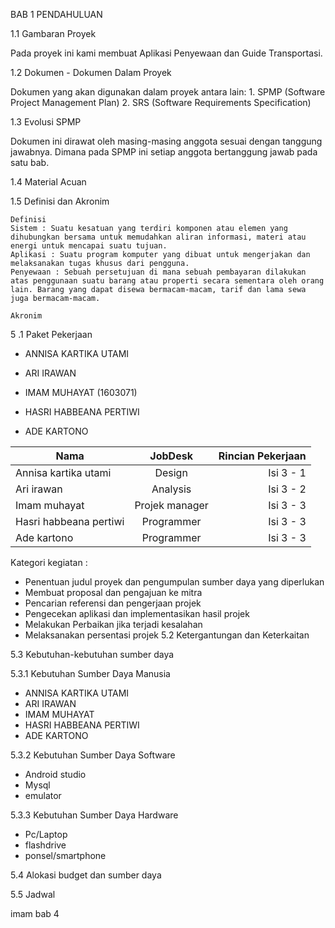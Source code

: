 BAB 1
PENDAHULUAN

1.1 Gambaran Proyek

Pada proyek ini kami membuat Aplikasi Penyewaan dan Guide Transportasi.

1.2 Dokumen - Dokumen Dalam Proyek

Dokumen yang akan digunakan dalam proyek antara lain: 1. SPMP (Software Project Management Plan) 2. SRS (Software Requirements Specification)

1.3 Evolusi SPMP

Dokumen ini dirawat oleh masing-masing anggota sesuai dengan tanggung jawabnya. Dimana pada SPMP ini setiap anggota bertanggung jawab pada satu bab.

1.4 Material Acuan

1.5 Definisi dan Akronim

    Definisi
    Sistem : Suatu kesatuan yang terdiri komponen atau elemen yang dihubungkan bersama untuk memudahkan aliran informasi, materi atau energi untuk mencapai suatu tujuan.
    Aplikasi : Suatu program komputer yang dibuat untuk mengerjakan dan melaksanakan tugas khusus dari pengguna.
    Penyewaan : Sebuah persetujuan di mana sebuah pembayaran dilakukan atas penggunaan suatu barang atau properti secara sementara oleh orang lain. Barang yang dapat disewa bermacam-macam, tarif dan lama sewa juga bermacam-macam.

    Akronim

5
.1 Paket Pekerjaan

- ANNISA KARTIKA UTAMI

- ARI IRAWAN

- IMAM MUHAYAT (1603071)

- HASRI HABBEANA PERTIWI

- ADE KARTONO
		

| Nama | JobDesk | Rincian Pekerjaan |
| ----------- | :---------: | ----------: |
| Annisa kartika utami | Design | Isi 3 - 1 |
| Ari irawan | Analysis | Isi 3 - 2 |
| Imam muhayat | Projek manager | Isi 3 - 3 |
| Hasri habbeana pertiwi | Programmer | Isi 3 - 3 |
| Ade kartono | Programmer | Isi 3 - 3 |
	

Kategori kegiatan :

- Penentuan judul proyek dan pengumpulan sumber daya yang diperlukan
- Membuat proposal dan pengajuan ke mitra
- Pencarian referensi dan pengerjaan projek
- Pengecekan aplikasi dan implementasikan hasil projek
- Melakukan Perbaikan jika terjadi kesalahan
- Melaksanakan persentasi projek
5.2 Ketergantungan dan Keterkaitan

5.3 Kebutuhan-kebutuhan sumber daya

5.3.1 Kebutuhan Sumber Daya Manusia

- ANNISA KARTIKA UTAMI
- ARI IRAWAN
- IMAM MUHAYAT
- HASRI HABBEANA PERTIWI
- ADE KARTONO

5.3.2 Kebutuhan Sumber Daya Software

- Android studio
- Mysql
- emulator

5.3.3 Kebutuhan Sumber Daya Hardware

- Pc/Laptop
- flashdrive
- ponsel/smartphone

5.4 Alokasi budget dan sumber daya

5.5 Jadwal

imam bab 4
